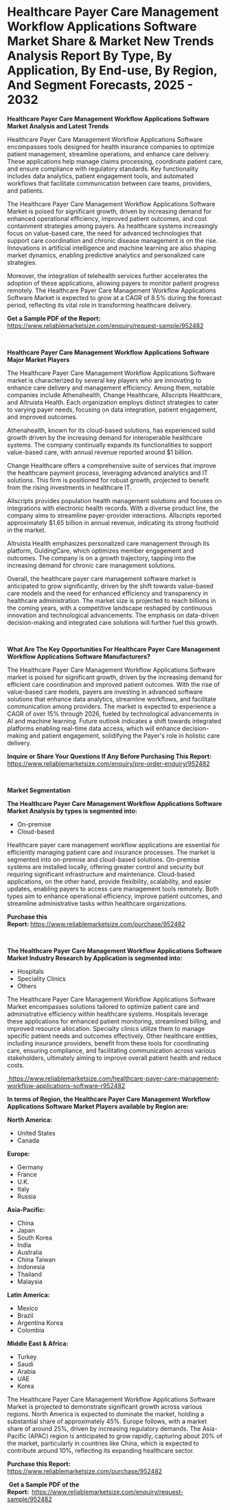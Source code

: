 <p><h1>Healthcare Payer Care Management Workflow Applications Software Market Share & Market New Trends Analysis Report By Type, By Application, By End-use, By Region, And Segment Forecasts, 2025 - 2032</h1></p><p><strong>Healthcare Payer Care Management Workflow Applications Software Market Analysis and Latest Trends</strong></p>
<p><p>Healthcare Payer Care Management Workflow Applications Software encompasses tools designed for health insurance companies to optimize patient management, streamline operations, and enhance care delivery. These applications help manage claims processing, coordinate patient care, and ensure compliance with regulatory standards. Key functionality includes data analytics, patient engagement tools, and automated workflows that facilitate communication between care teams, providers, and patients.</p><p>The Healthcare Payer Care Management Workflow Applications Software Market is poised for significant growth, driven by increasing demand for enhanced operational efficiency, improved patient outcomes, and cost containment strategies among payers. As healthcare systems increasingly focus on value-based care, the need for advanced technologies that support care coordination and chronic disease management is on the rise. Innovations in artificial intelligence and machine learning are also shaping market dynamics, enabling predictive analytics and personalized care strategies.</p><p>Moreover, the integration of telehealth services further accelerates the adoption of these applications, allowing payers to monitor patient progress remotely. The Healthcare Payer Care Management Workflow Applications Software Market is expected to grow at a CAGR of 8.5% during the forecast period, reflecting its vital role in transforming healthcare delivery.</p></p>
<p><strong>Get a Sample PDF of the Report:&nbsp;</strong> <a href="https://www.reliablemarketsize.com/enquiry/request-sample/952482?utm_campaign=3042&utm_medium=2&utm_source=Github&utm_content=ia&utm_term=18042025&utm_id=healthcare-payer-care-management-workflow-applications-software">https://www.reliablemarketsize.com/enquiry/request-sample/952482</a></p>
<p>&nbsp;</p>
<p><strong>Healthcare Payer Care Management Workflow Applications Software Major Market Players</strong></p>
<p><p>The Healthcare Payer Care Management Workflow Applications Software market is characterized by several key players who are innovating to enhance care delivery and management efficiency. Among them, notable companies include Athenahealth, Change Healthcare, Allscripts Healthcare, and Altruista Health. Each organization employs distinct strategies to cater to varying payer needs, focusing on data integration, patient engagement, and improved outcomes.</p><p>Athenahealth, known for its cloud-based solutions, has experienced solid growth driven by the increasing demand for interoperable healthcare systems. The company continually expands its functionalities to support value-based care, with annual revenue reported around $1 billion. </p><p>Change Healthcare offers a comprehensive suite of services that improve the healthcare payment process, leveraging advanced analytics and IT solutions. This firm is positioned for robust growth, projected to benefit from the rising investments in healthcare IT.</p><p>Allscripts provides population health management solutions and focuses on integrations with electronic health records. With a diverse product line, the company aims to streamline payer-provider interactions. Allscripts reported approximately $1.65 billion in annual revenue, indicating its strong foothold in the market.</p><p>Altruista Health emphasizes personalized care management through its platform, GuidingCare, which optimizes member engagement and outcomes. The company is on a growth trajectory, tapping into the increasing demand for chronic care management solutions.</p><p>Overall, the healthcare payer care management software market is anticipated to grow significantly, driven by the shift towards value-based care models and the need for enhanced efficiency and transparency in healthcare administration. The market size is projected to reach billions in the coming years, with a competitive landscape reshaped by continuous innovation and technological advancements. The emphasis on data-driven decision-making and integrated care solutions will further fuel this growth.</p></p>
<p>&nbsp;</p>
<p><strong>What Are The Key Opportunities For Healthcare Payer Care Management Workflow Applications Software Manufacturers?</strong></p>
<p><p>The Healthcare Payer Care Management Workflow Applications Software market is poised for significant growth, driven by the increasing demand for efficient care coordination and improved patient outcomes. With the rise of value-based care models, payers are investing in advanced software solutions that enhance data analytics, streamline workflows, and facilitate communication among providers. The market is expected to experience a CAGR of over 15% through 2026, fueled by technological advancements in AI and machine learning. Future outlook indicates a shift towards integrated platforms enabling real-time data access, which will enhance decision-making and patient engagement, solidifying the Payer's role in holistic care delivery.</p></p>
<p><strong>Inquire or Share Your Questions If Any Before Purchasing This Report:</strong> <a href="https://www.reliablemarketsize.com/enquiry/pre-order-enquiry/952482?utm_campaign=3042&utm_medium=2&utm_source=Github&utm_content=ia&utm_term=18042025&utm_id=healthcare-payer-care-management-workflow-applications-software">https://www.reliablemarketsize.com/enquiry/pre-order-enquiry/952482</a></p>
<p>&nbsp;</p>
<p><strong>Market Segmentation</strong></p>
<p><strong>The Healthcare Payer Care Management Workflow Applications Software Market Analysis by types is segmented into:</strong></p>
<p><ul><li>On-premise</li><li>Cloud-based</li></ul></p>
<p><p>Healthcare payer care management workflow applications are essential for efficiently managing patient care and insurance processes. The market is segmented into on-premise and cloud-based solutions. On-premise systems are installed locally, offering greater control and security but requiring significant infrastructure and maintenance. Cloud-based applications, on the other hand, provide flexibility, scalability, and easier updates, enabling payers to access care management tools remotely. Both types aim to enhance operational efficiency, improve patient outcomes, and streamline administrative tasks within healthcare organizations.</p></p>
<p><strong>Purchase this Report:&nbsp;</strong><a href="https://www.reliablemarketsize.com/purchase/952482?utm_campaign=3042&utm_medium=2&utm_source=Github&utm_content=ia&utm_term=18042025&utm_id=healthcare-payer-care-management-workflow-applications-software">https://www.reliablemarketsize.com/purchase/952482</a></p>
<p>&nbsp;</p>
<p><strong>The Healthcare Payer Care Management Workflow Applications Software Market Industry Research by Application is segmented into:</strong></p>
<p><ul><li>Hospitals</li><li>Speciality Clinics</li><li>Others</li></ul></p>
<p><p>The Healthcare Payer Care Management Workflow Applications Software Market encompasses solutions tailored to optimize patient care and administrative efficiency within healthcare systems. Hospitals leverage these applications for enhanced patient monitoring, streamlined billing, and improved resource allocation. Specialty clinics utilize them to manage specific patient needs and outcomes effectively. Other healthcare entities, including insurance providers, benefit from these tools for coordinating care, ensuring compliance, and facilitating communication across various stakeholders, ultimately aiming to improve overall patient health and reduce costs.</p></p>
<p><a href="https://www.reliablemarketsize.com/healthcare-payer-care-management-workflow-applications-software-r952482?utm_campaign=3042&utm_medium=2&utm_source=Github&utm_content=ia&utm_term=18042025&utm_id=healthcare-payer-care-management-workflow-applications-software">&nbsp;https://www.reliablemarketsize.com/healthcare-payer-care-management-workflow-applications-software-r952482</a></p>
<p><strong>In terms of Region, the Healthcare Payer Care Management Workflow Applications Software Market Players available by Region are:</strong></p>
<p>
    <p> <strong> North America: </strong>
        <ul>
            <li>United States</li>
            <li>Canada</li>
        </ul>
        </p> 
    <p> <strong> Europe: </strong>
        <ul>
            <li>Germany</li>
            <li>France</li>
            <li>U.K.</li>
            <li>Italy</li>
            <li>Russia</li>
        </ul>
        </p> 
    <p> <strong> Asia-Pacific: </strong>
        <ul>
            <li>China</li>
            <li>Japan</li>
            <li>South Korea</li>
            <li>India</li>
            <li>Australia</li>
            <li>China Taiwan</li>
            <li>Indonesia</li>
            <li>Thailand</li>
            <li>Malaysia</li>
        </ul>
        </p> 
    <p> <strong> Latin America: </strong>
        <ul>
            <li>Mexico</li>
            <li>Brazil</li>
            <li>Argentina Korea</li>
            <li>Colombia</li>
        </ul>
        </p> 
    <p> <strong> Middle East & Africa: </strong>
        <ul>
            <li>Turkey</li>
            <li>Saudi</li>
            <li>Arabia</li>
            <li>UAE</li>
            <li>Korea</li>
        </ul>
    </p>
    </p>
<p><p>The Healthcare Payer Care Management Workflow Applications Software Market is projected to demonstrate significant growth across various regions. North America is expected to dominate the market, holding a substantial share of approximately 45%. Europe follows, with a market share of around 25%, driven by increasing regulatory demands. The Asia-Pacific (APAC) region is anticipated to grow rapidly, capturing about 20% of the market, particularly in countries like China, which is expected to contribute around 10%, reflecting its expanding healthcare sector.</p></p>
<p><strong>Purchase this Report: </strong><a href="https://www.reliablemarketsize.com/purchase/952482?utm_campaign=3042&utm_medium=2&utm_source=Github&utm_content=ia&utm_term=18042025&utm_id=healthcare-payer-care-management-workflow-applications-software">https://www.reliablemarketsize.com/purchase/952482</a></p>
<p>&nbsp;<strong>Get a Sample PDF of the Report:&nbsp;&nbsp;</strong><a href="https://www.reliablemarketsize.com/enquiry/request-sample/952482?utm_campaign=3042&utm_medium=2&utm_source=Github&utm_content=ia&utm_term=18042025&utm_id=healthcare-payer-care-management-workflow-applications-software">https://www.reliablemarketsize.com/enquiry/request-sample/952482</a></p>
<p><strong></strong></p>
<p><p></p><p></p><p></p></p>